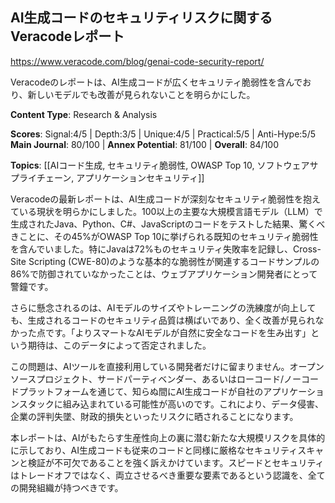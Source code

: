 ## AI生成コードのセキュリティリスクに関するVeracodeレポート

https://www.veracode.com/blog/genai-code-security-report/

Veracodeのレポートは、AI生成コードが広くセキュリティ脆弱性を含んでおり、新しいモデルでも改善が見られないことを明らかにした。

**Content Type**: Research & Analysis

**Scores**: Signal:4/5 | Depth:3/5 | Unique:4/5 | Practical:5/5 | Anti-Hype:5/5
**Main Journal**: 80/100 | **Annex Potential**: 81/100 | **Overall**: 84/100

**Topics**: [[AIコード生成, セキュリティ脆弱性, OWASP Top 10, ソフトウェアサプライチェーン, アプリケーションセキュリティ]]

Veracodeの最新レポートは、AI生成コードが深刻なセキュリティ脆弱性を抱えている現状を明らかにしました。100以上の主要な大規模言語モデル（LLM）で生成されたJava、Python、C#、JavaScriptのコードをテストした結果、驚くべきことに、その45%がOWASP Top 10に挙げられる既知のセキュリティ脆弱性を含んでいました。特にJavaは72%ものセキュリティ失敗率を記録し、Cross-Site Scripting (CWE-80)のような基本的な脆弱性が関連するコードサンプルの86%で防御されていなかったことは、ウェブアプリケーション開発者にとって警鐘です。

さらに懸念されるのは、AIモデルのサイズやトレーニングの洗練度が向上しても、生成されるコードのセキュリティ品質は横ばいであり、全く改善が見られなかった点です。「よりスマートなAIモデルが自然に安全なコードを生み出す」という期待は、このデータによって否定されました。

この問題は、AIツールを直接利用している開発者だけに留まりません。オープンソースプロジェクト、サードパーティベンダー、あるいはローコード/ノーコードプラットフォームを通じて、知らぬ間にAI生成コードが自社のアプリケーションスタックに組み込まれている可能性が高いのです。これにより、データ侵害、企業の評判失墜、財政的損失といったリスクに晒されることになります。

本レポートは、AIがもたらす生産性向上の裏に潜む新たな大規模リスクを具体的に示しており、AI生成コードも従来のコードと同様に厳格なセキュリティスキャンと検証が不可欠であることを強く訴えかけています。スピードとセキュリティはトレードオフではなく、両立させるべき重要な要素であるという認識を、全ての開発組織が持つべきです。